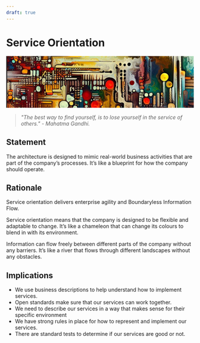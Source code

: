 ```yaml
---
draft: true
---
```

# Service Orientation

![An abstract header in the style of Van Gogh](../../../images/header02.png)

> *"The best way to find yourself, is to lose yourself in the service of others." - Mahatma Gandhi.*

## Statement

The architecture is designed to mimic real-world business activities that are part of the company’s processes. It’s like a blueprint for how the company should operate.

## Rationale

Service orientation delivers enterprise agility and Boundaryless Information Flow.

Service orientation means that the company is designed to be flexible and adaptable to change. It’s like a chameleon that can change its colours to blend in with its environment.

Information can flow freely between different parts of the company without any barriers. It’s like a river that flows through different landscapes without any obstacles.

## Implications

* We use business descriptions to help understand how to implement services.
* Open standards  make sure that our services can work together.
* We need to describe our services in a way that makes sense for their specific environment
* We have strong rules in place for how to represent and implement our services.
* There are standard tests to determine if our services are good or not.
